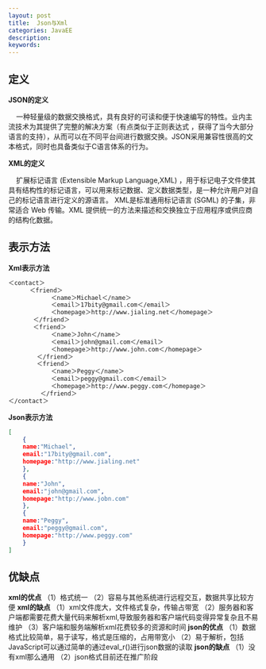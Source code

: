 ```yaml
---
layout: post
title:  Json与Xml
categories: JavaEE
description: 
keywords: 
---
```


## 定义

**JSON的定义**

    一种轻量级的数据交换格式，具有良好的可读和便于快速编写的特性。业内主流技术为其提供了完整的解决方案（有点类似于正则表达式 ，获得了当今大部分语言的支持），从而可以在不同平台间进行数据交换。JSON采用兼容性很高的文本格式，同时也具备类似于C语言体系的行为。

**XML的定义**

    扩展标记语言 (Extensible Markup Language,XML) ，用于标记电子文件使其具有结构性的标记语言，可以用来标记数据、定义数据类型，是一种允许用户对自己的标记语言进行定义的源语言。 XML是标准通用标记语言 (SGML) 的子集，非常适合 Web 传输。XML 提供统一的方法来描述和交换独立于应用程序或供应商的结构化数据。

## 表示方法

**Xml表示方法**

```xml
＜contact＞ 
      ＜friend＞
            ＜name＞Michael＜/name＞
            ＜email＞17bity@gmail.com＜/email＞
            ＜homepage＞http://www.jialing.net＜/homepage＞
       ＜/friend＞
       ＜friend＞
            ＜name＞John＜/name＞
            ＜email＞john@gmail.com＜/email＞
            ＜homepage＞http://www.john.com＜/homepage＞
        ＜/friend＞
        ＜friend＞
            ＜name＞Peggy＜/name＞
            ＜email＞peggy@gmail.com＜/email＞
            ＜homepage＞http://www.peggy.com＜/homepage＞
         ＜/friend＞
＜/contact＞
```

**Json表示方法**

```json
[
    {
    name:"Michael",
    email:"17bity@gmail.com",
    homepage:"http://www.jialing.net"
    },
    {
    name:"John",
    email:"john@gmail.com",
    homepage:"http://www.jobn.com"
    },
    {
    name:"Peggy",
    email:"peggy@gmail.com",
    homepage:"http://www.peggy.com"
    }
]
```

## 优缺点

**xml的优点**
（1）格式统一
（2）容易与其他系统进行远程交互，数据共享比较方便
**xml的缺点**
（1）xml文件庞大，文件格式复杂，传输占带宽
（2）服务器和客户端都需要花费大量代码来解析xml,导致服务器和客户端代码变得异常复杂且不易维护
（3）客户端和服务端解析xml花费较多的资源和时间
**json的优点**
（1）数据格式比较简单，易于读写，格式是压缩的，占用带宽小
（2）易于解析，包括JavaScript可以通过简单的通过eval_r()进行json数据的读取
**json的缺点**
（1）没有xml那么通用
（2）json格式目前还在推广阶段

